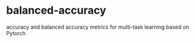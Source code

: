 # balanced-accuracy
accuracy and balanced accuracy metrics for multi-task learning based on Pytorch
